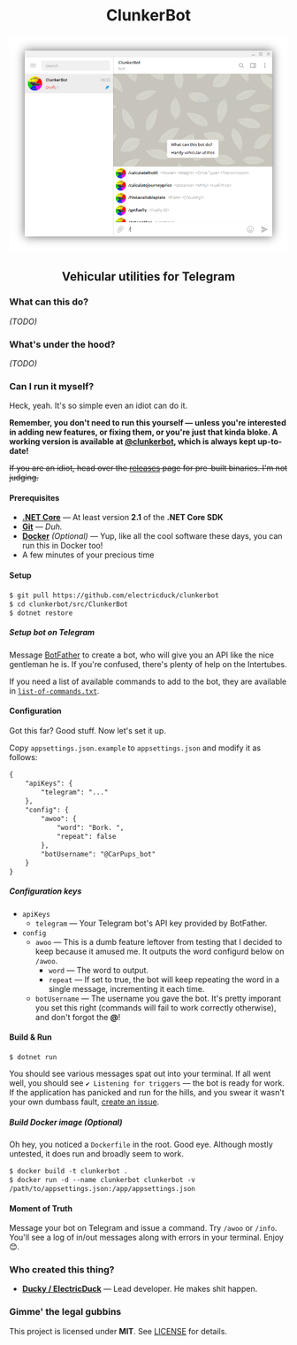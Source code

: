 <h1 align="center">ClunkerBot</h1>

<p align="center">
  <img src="art/scrots/scrot001.png" />
</p>

<h2 align="center">Vehicular utilities for Telegram</h3>

### What can this do?

_(TODO)_

### What's under the hood?

_(TODO)_

### Can I run it myself?

Heck, yeah. It's so simple even an idiot can do it.

**Remember, you don't need to run this yourself &mdash; unless you're interested in adding new features, or fixing them, or you're just that kinda bloke. A working version is available at [@clunkerbot](https://t.me/clunkerbot), which is always kept up-to-date!**

~~If you are an idiot, head over the [releases](https://github.com/electricduck/clunkerbot/releases) page for pre-built binaries. I'm not judging.~~

#### Prerequisites

 * **[.NET Core](https://dotnet.microsoft.com/download)** &mdash; At least version **2.1** of the **.NET Core SDK**
 * **[Git](https://git-scm.com/)** &mdash; _Duh._
 * **[Docker](https://www.docker.com/get-started)** _(Optional)_ &mdash; Yup, like all the cool software these days, you can run this in Docker too!
 * A few minutes of your precious time
 
#### Setup

    $ git pull https://github.com/electricduck/clunkerbot
    $ cd clunkerbot/src/ClunkerBot
    $ dotnet restore

##### Setup bot on Telegram

Message [BotFather](https://t.me/botfather) to create a bot, who will give you an API like the nice gentleman he is. If you're confused, there's plenty of help on the Intertubes.

If you need a list of available commands to add to the bot, they are available in [`list-of-commands.txt`](https://github.com/electricduck/clunkerbot/blob/master/misc/list-of-commands.txt).
    
#### Configuration

Got this far? Good stuff. Now let's set it up.

Copy `appsettings.json.example` to `appsettings.json` and modify it as follows:

    {
        "apiKeys": {
            "telegram": "..."
        },
        "config": {
            "awoo": {
                "word": "Bork. ",
                "repeat": false
            },
            "botUsername": "@CarPups_bot"
        }
    }
    
##### Configuration keys

 * `apiKeys`
   * `telegram` &mdash; Your Telegram bot's API key provided by BotFather.
 * `config`
   * `awoo` &mdash; This is a dumb feature leftover from testing that I decided to keep because it amused me. It outputs the word configurd below on `/awoo`.
     * `word` &mdash; The word to output.
     * `repeat` &mdash; If set to true, the bot will keep repeating the word in a single message, incrementing it each time.
   * `botUsername` &mdash; The username you gave the bot. It's pretty imporant you set this right (commands will fail to work correctly otherwise), and don't forgot the **@**!
    
#### Build & Run

    $ dotnet run
    
You should see various messages spat out into your terminal. If all went well, you should see `✔️ Listening for triggers` &mdash; the bot is ready for work. If the application has panicked and run for the hills, and you swear it wasn't your own dumbass fault, [create an issue](https://github.com/electricduck/clunkerbot/issues/new).
    
##### Build Docker image _(Optional)_

Oh hey, you noticed a `Dockerfile` in the root. Good eye. Although mostly untested, it does run and broadly seem to work.

    $ docker build -t clunkerbot .
    $ docker run -d --name clunkerbot clunkerbot -v /path/to/appsettings.json:/app/appsettings.json
    
#### Moment of Truth

Message your bot on Telegram and issue a command. Try `/awoo` or `/info`. You'll see a log of in/out messages along with errors in your terminal. Enjoy 😊.

### Who created this thing?

  * **[Ducky / ElectricDuck](https://github.com/electricduck)** &mdash; Lead developer. He makes shit happen.

### Gimme' the legal gubbins

This project is licensed under **MIT**. See [LICENSE](https://github.com/electricduck/clunkerbot/blob/master/LICENSE) for details.
